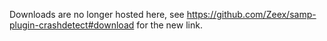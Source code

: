 Downloads are no longer hosted here, see https://github.com/Zeex/samp-plugin-crashdetect#download for the new link.
